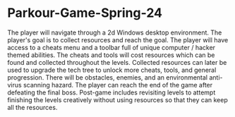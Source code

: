 # Parkour-Game-Spring-24

The player will navigate through a 2d Windows desktop environment. The player's goal is to collect resources and reach the goal. The player will have access to a cheats menu and a toolbar full of unique computer / hacker themed abilities. The cheats and tools will cost resources which can be found and collected throughout the levels. Collected resources can later be used to upgrade the tech tree to unlock more cheats, tools, and general progression. There will be obstacles, enemies, and an environmental anti-virus scanning hazard. The player can reach the end of the game after defeating the final boss. 
Post-game includes revisiting levels to attempt finishing the levels creatively without using resources so that they can keep all the resources.
